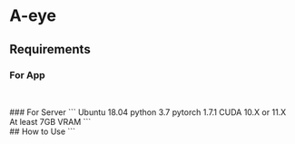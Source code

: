 # A-eye

## Requirements
### For App
```

```
<br />
### For Server
```
Ubuntu 18.04 
python 3.7
pytorch 1.7.1 
CUDA 10.X or 11.X
At least 7GB VRAM
```
<br />
## How to Use
```

```
